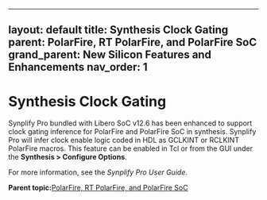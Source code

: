
---
layout: default
title: Synthesis Clock Gating
parent: PolarFire, RT PolarFire, and PolarFire SoC
grand_parent: New Silicon Features and Enhancements
nav_order: 1
---
# Synthesis Clock Gating

Synplify Pro bundled with Libero SoC v12.6 has been enhanced to support clock gating inference for PolarFire and PolarFire SoC in synthesis. Synplify Pro will infer clock enable logic coded in HDL as GCLKINT or RCLKINT PolarFire macros. This feature can be enabled in Tcl or from the GUI under the **Synthesis \> Configure Options**.



For more information, see the *Synplify Pro User Guide*.

**Parent topic:**[PolarFire, RT PolarFire, and PolarFire SoC](GUID-FD2E56AA-67B5-4642-BA0B-63904E515EA3.md)

